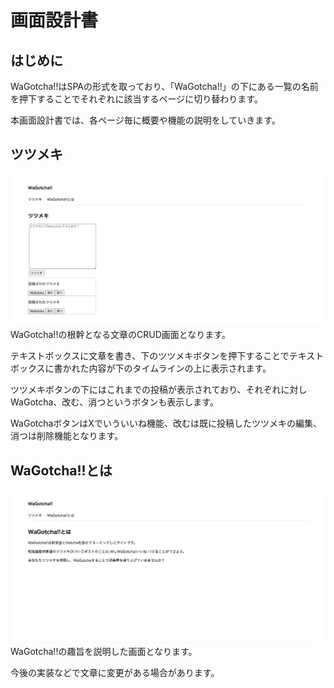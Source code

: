 # 画面設計書
## はじめに
WaGotcha!!はSPAの形式を取っており、「WaGotcha!!」の下にある一覧の名前を押下することでそれぞれに該当するページに切り替わります。

本画面設計書では、各ページ毎に概要や機能の説明をしていきます。

## ツツメキ
![ツツメキ](./img/Tsutsumeki.png)
WaGotcha!!の根幹となる文章のCRUD画面となります。

テキストボックスに文章を書き、下のツツメキボタンを押下することでテキストボックスに書かれた内容が下のタイムラインの上に表示されます。

ツツメキボタンの下にはこれまでの投稿が表示されており、それぞれに対しWaGotcha、改む、消つというボタンも表示します。

WaGotchaボタンはXでいういいね機能、改むは既に投稿したツツメキの編集、消つは削除機能となります。

## WaGotcha!!とは
![WaGotcha!!とは](./img/About.png)
WaGotcha!!の趣旨を説明した画面となります。

今後の実装などで文章に変更がある場合があります。